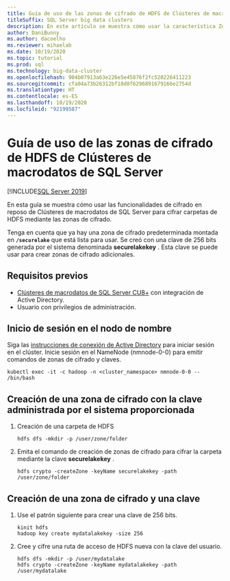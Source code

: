 ```yaml
---
title: Guía de uso de las zonas de cifrado de HDFS de Clústeres de macrodatos de SQL Server
titleSuffix: SQL Server big data clusters
description: En este artículo se muestra cómo usar la característica Zonas de cifrado de HDFS de SQL Server del BDC.
author: DaniBunny
ms.author: dacoelho
ms.reviewer: mihaelab
ms.date: 10/19/2020
ms.topic: tutorial
ms.prod: sql
ms.technology: big-data-cluster
ms.openlocfilehash: 904b07913a63e226e5e45876f2fc520226411223
ms.sourcegitcommit: cfa04a73b26312bf18d8f6296891679166e2754d
ms.translationtype: HT
ms.contentlocale: es-ES
ms.lasthandoff: 10/19/2020
ms.locfileid: "92199587"
---
```

# <a name="sql-server-big-data-clusters-hdfs-encryption-zones-usage-guide"></a>Guía de uso de las zonas de cifrado de HDFS de Clústeres de macrodatos de SQL Server

[!INCLUDE[SQL Server 2019](../includes/applies-to-version/sqlserver2019.md)]

En esta guía se muestra cómo usar las funcionalidades de cifrado en reposo de Clústeres de macrodatos de SQL Server para cifrar carpetas de HDFS mediante las zonas de cifrado.

Tenga en cuenta que ya hay una zona de cifrado predeterminada montada en __```/securelake```__ que está lista para usar. Se creó con una clave de 256 bits generada por el sistema denominada __securelakekey__ . Esta clave se puede usar para crear zonas de cifrado adicionales.

## <a name="prerequisites"></a><a id="prereqs"></a> Requisitos previos

- [Clústeres de macrodatos de SQL Server CU8+](release-notes-big-data-cluster.md) con integración de Active Directory.
- Usuario con privilegios de administración.

## <a name="login-into-the-name-node"></a>Inicio de sesión en el nodo de nombre

Siga las [instrucciones de conexión de Active Directory](active-directory-connect.md) para iniciar sesión en el clúster. Inicie sesión en el NameNode (nmnode-0-0) para emitir comandos de zonas de cifrado y claves.

   ```console
   kubectl exec -it -c hadoop -n <cluster_namespace> nmnode-0-0 -- /bin/bash
   ```

## <a name="create-an-encryption-zone-using-the-provided-system-managed-key"></a>Creación de una zona de cifrado con la clave administrada por el sistema proporcionada

1. Creación de una carpeta de HDFS

   ```console
   hdfs dfs -mkdir -p /user/zone/folder
   ```

1. Emita el comando de creación de zonas de cifrado para cifrar la carpeta mediante la clave __securelakekey__ .

   ```console
   hdfs crypto -createZone -keyName securelakekey -path /user/zone/folder
   ```

## <a name="create-a-custom-new-key-and-encryption-zone"></a>Creación de una zona de cifrado y una clave

1. Use el patrón siguiente para crear una clave de 256 bits.

   ```console
   kinit hdfs
   hadoop key create mydatalakekey -size 256
   ```

1. Cree y cifre una ruta de acceso de HDFS nueva con la clave del usuario.

   ```console
   hdfs dfs -mkdir -p /user/mydatalake
   hdfs crypto -createZone -keyName mydatalakekey -path /user/mydatalake
   ```
